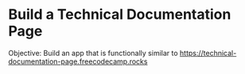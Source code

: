 # Build a Technical Documentation Page

Objective: Build an app that is functionally similar to https://technical-documentation-page.freecodecamp.rocks
